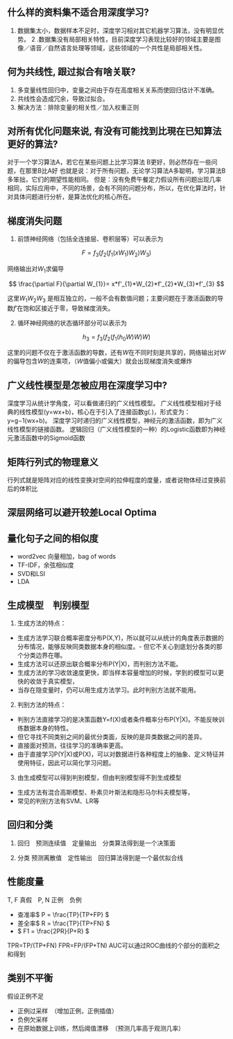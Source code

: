 ## 什么样的资料集不适合用深度学习?

1. 数据集太小，数据样本不足时，深度学习相对其它机器学习算法，没有明显优势。
2 .数据集没有局部相关特性，目前深度学习表现比较好的领域主要是图像／语音／自然语言处理等领域，这些领域的一个共性是局部相关性。

## 何为共线性, 跟过拟合有啥关联?

1. 多变量线性回归中，变量之间由于存在高度相关关系而使回归估计不准确。
2. 共线性会造成冗余，导致过拟合。
3. 解决方法：排除变量的相关性／加入权重正则

## 对所有优化问题来说, 有没有可能找到比現在已知算法更好的算法?

对于一个学习算法A，若它在某些问题上比学习算法 B更好，则必然存在一些问题，在那里B比A好
也就是说：对于所有问题，无论学习算法A多聪明，学习算法B多笨拙，它们的期望性能相同。
但是：没有免费午餐定力假设所有问题出现几率相同，实际应用中，不同的场景，会有不同的问题分布，所以，在优化算法时，针对具体问题进行分析，是算法优化的核心所在。

## 梯度消失问题

1. 前馈神经网络（包括全连接层、卷积层等）可以表示为 

$$F = f_{3} (f_{2} (f_{1} (xW_{1})W_{2})W_{3})$$

网络输出对$W_{1}$求偏导

$$ \frac{\partial F}{\partial W_{1}}= x*f'_{1}*W_{2}*f'_{2}*W_{3}*f'_{3} $$

这里$W_{1}W_{2}W_{3}$ 是相互独立的，一般不会有数值问题；主要问题在于激活函数的导数$f'$在饱和区接近于零，导致梯度消失。

2. 循环神经网络的状态循环部分可以表示为

$$ h_{3}=f_{3} (f_{2} (f_{1} (h_{0}W)W)W) $$

这里的问题不仅在于激活函数的导数，还有$W$在不同时刻是共享的，网络输出对$W$的偏导包含$W$的连乘项，（$W$值偏小或偏大）就会出现梯度消失或爆炸

## 广义线性模型是怎被应用在深度学习中?

深度学习从统计学角度，可以看做递归的广义线性模型。
广义线性模型相对于经典的线性模型(y=wx+b)，核心在于引入了连接函数g(.)，形式变为：y=g−1(wx+b)。
深度学习时递归的广义线性模型，神经元的激活函数，即为广义线性模型的链接函数。
逻辑回归（广义线性模型的一种）的Logistic函数即为神经元激活函数中的Sigmoid函数


## 矩阵行列式的物理意义

行列式就是矩阵对应的线性变换对空间的拉伸程度的度量，或者说物体经过变换前后的体积比

## 深层网络可以避开较差Local Optima


## 量化句子之间的相似度

- word2vec 向量相加，bag of words
- TF-IDF，余弦相似度
- SVD和LSI
- LDA

## 生成模型　判别模型

1. 生成方法的特点：
- 生成方法学习联合概率密度分布P(X,Y)，所以就可以从统计的角度表示数据的分布情况，能够反映同类数据本身的相似度。- 但它不关心到底划分各类的那个分类边界在哪。
- 生成方法可以还原出联合概率分布P(Y|X)，而判别方法不能。
- 生成方法的学习收敛速度更快，即当样本容量增加的时候，学到的模型可以更快的收敛于真实模型，
- 当存在隐变量时，仍可以用生成方法学习。此时判别方法就不能用。

2. 判别方法的特点：
- 判别方法直接学习的是决策函数Y=f(X)或者条件概率分布P(Y|X)。不能反映训练数据本身的特性。
- 但它寻找不同类别之间的最优分类面，反映的是异类数据之间的差异。
- 直接面对预测，往往学习的准确率更高。
- 由于直接学习P(Y|X)或P(X)，可以对数据进行各种程度上的抽象、定义特征并使用特征，因此可以简化学习问题。

3. 由生成模型可以得到判别模型，但由判别模型得不到生成模型

- 生成方法有混合高斯模型、朴素贝叶斯法和隐形马尔科夫模型等，
- 常见的判别方法有SVM、LR等

## 回归和分类

1. 回归　预测连续值　定量输出　分类算法得到是一个决策面

2. 分类 预测离散值　定性输出　回归算法得到是一个最优拟合线


## 性能度量

T, F 真假　P, N 正例　负例
- 查准率$ P = \frac{TP}{TP+FP} $
- 差全率$ R = \frac{TP}{TP+FN} $
- $ F1 = \frac{2PR}{P+R} $

TPR=TP/(TP+FN)
FPR=FP/(FP+TN)
AUC可以通过ROC曲线的个部分的面积之和得到

## 类别不平衡

假设正例不足
- 正例过采样　（增加正例，正例插值）
- 负例欠采样
- 在原始数据上训练，然后阈值漂移　（预测几率高于观测几率）